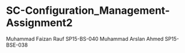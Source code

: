 # SC-Configuration_Management-Assignment2
Muhammad Faizan Rauf
SP15-BS-040
Muhammad Arslan Ahmed
SP15-BSE-038
